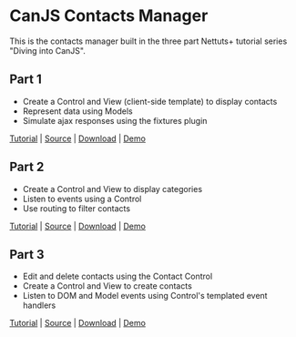 # CanJS Contacts Manager

This is the contacts manager built in the three part Nettuts+ tutorial series "Diving into CanJS".

## Part 1

- Create a Control and View (client-side template) to display contacts
- Represent data using Models
- Simulate ajax responses using the fixtures plugin

[Tutorial](http://net.tutsplus.com/tutorials/javascript-ajax/diving-into-canjs/) | [Source](https://github.com/ccummings/canjs-contacts-tutorial/tree/master/part1) | [Download](https://github.com/downloads/ccummings/canjs-contacts-tutorial/part1.zip) | [Demo](http://ccummings.github.com/canjs-contacts-tutorial/part1/)

## Part 2

- Create a Control and View to display categories
- Listen to events using a Control
- Use routing to filter contacts

[Tutorial](http://net.tutsplus.com/tutorials/javascript-ajax/diving-into-canjs-part-2/) | [Source](https://github.com/ccummings/canjs-contacts-tutorial/tree/master/part2) | [Download](https://github.com/downloads/ccummings/canjs-contacts-tutorial/part2.zip) | [Demo](http://ccummings.github.com/canjs-contacts-tutorial/part2/)

## Part 3

- Edit and delete contacts using the Contact Control
- Create a Control and View to create contacts
- Listen to DOM and Model events using Control's templated event handlers

[Tutorial](http://net.tutsplus.com/tutorials/javascript-ajax/diving-into-canjs-part-3/) | [Source](https://github.com/ccummings/canjs-contacts-tutorial/tree/master/part3) | [Download](https://github.com/downloads/ccummings/canjs-contacts-tutorial/part3.zip) | [Demo](http://ccummings.github.com/canjs-contacts-tutorial/part3/)